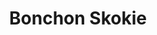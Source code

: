 ---
layout: place
title: Bonchon Skokie
permalink: /illinois/skokie/bonchon-skokie.html
stateAbbr: IL
stateName: Illinois
cityName: Skokie
seo:
  type: restaurant
  links: http://bonchon.com/
place_id: ChIJ3Zf5p83PD4gRARjTYSb3qKE
photos:
  - name: >-
      places/ChIJ3Zf5p83PD4gRARjTYSb3qKE/photos/AeeoHcJ_aSCbicsLvINEqpIdxU5vtKA46o1OI79HmNRongGXmtUU8GpuI1nKtPdu-rwGiiygHh06EJmp8MxpEj1y8KMW0oP0kt7JHXmIXNjHOyu_DM2QfbewkCjaPvCnsGnltaPe3YCUZ8wkwiN_-ep-pqqN5EA7yto6FinOa7HvfNyoQdBAEwvkgAsBVv2Q47z-GamytquDgVnNI10B6vHnMK5wmnyoOMaflKRrP5sGmp5J-NFWbUx6e297nNrH05U6qn9OHFcgH7hEn1AjIHqk_m0FxZVxlSppkKwxD-xDJ4lyIw
    widthPx: 4032
    heightPx: 3024
    authorAttributions:
      - displayName: Bonchon Skokie
        uri: https://maps.google.com/maps/contrib/115180156085038533851
        photoUri: >-
          https://lh3.googleusercontent.com/a/ACg8ocIIlRKyuUoQhNxL_bYW99pGG_sugOacqbYsmdo6ap_zdQ0b8Q=s100-p-k-no-mo
    flagContentUri: >-
      https://www.google.com/local/imagery/report/?cb_client=maps_api_places.places_api&image_key=!1e10!2sAF1QipM54NOMKgDg5Vhs4I20RnpLIN21Og0I8vvYu7h0&hl=en-US
    googleMapsUri: >-
      https://www.google.com/maps/place//data=!3m4!1e2!3m2!1sAF1QipM54NOMKgDg5Vhs4I20RnpLIN21Og0I8vvYu7h0!2e10!4m2!3m1!1s0x880fcfcda7f997dd:0xa1a8f72661d31801
  - name: >-
      places/ChIJ3Zf5p83PD4gRARjTYSb3qKE/photos/AeeoHcJEB60a_jHHA-ExaIarb7ELMypm050lS1snQUXwNHbdoAU6hV7EEcDLVIvUaQiHzmcfLGUtpkAnN-BDmZ3b7BwKHtCg4ifSaIGrrykR8ZJf4MLD8PnR81bQ5ZMAG1IpkI__xI4I-aWTJdmSmYSLYik0C58Mu2x0QvBi1qXRwjrNRRlx1ku0Qyp_BKf64JfdWhFyi30JjKgfg3BSrzSHgXSLkrTcEObgIa9ol64pEO4OkEXCs14gefUN2CzqNzdajWCZoum9S2Xzoo3b9xzKOGg8g_ZLj8oVBn8BiQNcEocI7KH2uSmO3FIOdeu1Ivm5vllHpEQSZMWKvSCms-y88R6sdwcVrF0fBt_gioS5WDklbsGF_yYmNinos7HhYIZzVFy3no6knM81SYuloJlp4ZueP4Kbvtkom93aB9AzixPMLw
    widthPx: 2906
    heightPx: 2999
    authorAttributions:
      - displayName: Rhonda Wong-Calace
        uri: https://maps.google.com/maps/contrib/106354508690784629321
        photoUri: >-
          https://lh3.googleusercontent.com/a-/ALV-UjV2h0yhH6oN8M3sMYDvd8TtWJfNbZQMdWhkv0Ug9WB4oWDaTZPe=s100-p-k-no-mo
    flagContentUri: >-
      https://www.google.com/local/imagery/report/?cb_client=maps_api_places.places_api&image_key=!1e10!2sCIHM0ogKEICAgICfhcWAIg&hl=en-US
    googleMapsUri: >-
      https://www.google.com/maps/place//data=!3m4!1e2!3m2!1sCIHM0ogKEICAgICfhcWAIg!2e10!4m2!3m1!1s0x880fcfcda7f997dd:0xa1a8f72661d31801
  - name: >-
      places/ChIJ3Zf5p83PD4gRARjTYSb3qKE/photos/AeeoHcKOY8C9M6QRwVn1qp2L7rJv8xLV5vP85r6Mh9BH2xoTzSn96P0fjL0n2m2msLlsbsc0oNUQV-Sf87spG1CX2he6ymMK5kMP7ggSNacjeEpi9BI5-eSWTCLnG09rz_AnkyXhpW5SwZWSg59h82E4g8l1w8tZaubk4jMh44nKE0QvZjxqvR0_xS-_8YLyxkxcM_avMG9u-FVqtvkg_uqbaDHSHsG4TzMxGD1Th3ozka7YbisFhAp4dOIQfHTrK_gf-wspwxLRe_cFfcelK9uYdTRLUrf7V3x7n5LGcZ20v7gt3Xt-1NKT-czABEfffLFcnL_xPUrYy-cYrep3zlaa49vEIfpt8HTpM1hGnyI0PR0dYWksWIrhg18RiEcxKzWX91IT2X1n7bBG4sIbySXChMVS1NjltLa3XQ5uO1idPBRg2clY
    widthPx: 3024
    heightPx: 4032
    authorAttributions:
      - displayName: B Z (Papa Z)
        uri: https://maps.google.com/maps/contrib/114258654542174191340
        photoUri: >-
          https://lh3.googleusercontent.com/a/ACg8ocJuRopMy4t7CHgXWT6STMwXEALmDUj6WdtjEOiUHq0BhHt3aw=s100-p-k-no-mo
    flagContentUri: >-
      https://www.google.com/local/imagery/report/?cb_client=maps_api_places.places_api&image_key=!1e10!2sCIHM0ogKEICAgICnxMrhqAE&hl=en-US
    googleMapsUri: >-
      https://www.google.com/maps/place//data=!3m4!1e2!3m2!1sCIHM0ogKEICAgICnxMrhqAE!2e10!4m2!3m1!1s0x880fcfcda7f997dd:0xa1a8f72661d31801
  - name: >-
      places/ChIJ3Zf5p83PD4gRARjTYSb3qKE/photos/AeeoHcKT91A7Zp5KgWTAx-LClXkA8JVc3fQshu_cbOFhmAuehrMHK9pXEtaj2-pxySnDKmyZkqJHtGssTuq2R6czu0aODV2fSxDW1i7sleT3k3QLy84Ldp0dyI2arC8TzgP1D2VTR2QbFdicahhenzvzscnUqEQyMALFdCnsqElqW2G7PZVAT4vsuAq7PVH2oD70RIpwdhUd1TeVOJgoZ8P5aVOIGxe3FVPKHRphLEf5VGNSHGDvwKOWgnHadXtePJxyN_N-cVM2HVCWF-0lhvegrbP1njZz13aEbItjfcWzCmNUPM-4XFqy0_-z6RhFMP_ngxfBQjiZ44gzLDlKEtul6DfLNLQAq6ZAVM1HvfOYwxsCRk9zlM-S3zY8_t_CrbVEI7N8D9J0oLEs3Mmvrt86HLJfguZ1IOF3x9D1ChkUzwt4gQ
    widthPx: 3024
    heightPx: 4032
    authorAttributions:
      - displayName: B Z (Papa Z)
        uri: https://maps.google.com/maps/contrib/114258654542174191340
        photoUri: >-
          https://lh3.googleusercontent.com/a/ACg8ocJuRopMy4t7CHgXWT6STMwXEALmDUj6WdtjEOiUHq0BhHt3aw=s100-p-k-no-mo
    flagContentUri: >-
      https://www.google.com/local/imagery/report/?cb_client=maps_api_places.places_api&image_key=!1e10!2sCIHM0ogKEICAgICnxMrhSA&hl=en-US
    googleMapsUri: >-
      https://www.google.com/maps/place//data=!3m4!1e2!3m2!1sCIHM0ogKEICAgICnxMrhSA!2e10!4m2!3m1!1s0x880fcfcda7f997dd:0xa1a8f72661d31801
  - name: >-
      places/ChIJ3Zf5p83PD4gRARjTYSb3qKE/photos/AeeoHcKBwOAyHpBl3BwC4vbIw8xEzkTQ3cssfkhMswpZgUz97kMla3NfHT-TbYcmSk3zLHRIDtIty7RV34e8hUerQFt5g9CjDgAeFnLFIoU1KPAFF26RUzmnDNzYsW16rx7LmTZB5fKfb4UDPk16xgq7RB3Tmt_tBviVZ3Vc4IEp41_WRd-TUhLr_nm311zTGY-Vswou2dLJbw-IObMnYdmPDBVYuNjsE2SVMvkq64Bofa9NQQ6g1xdsQ_KbTm1KsoASJETVIjQgcutynhemzhpP7ZEaR2_mYosYZoX7r_c2AJ4bL0MZsEq3hhW5uz3IH8Lnt7KOnk5ryfSnkzW7N0l3kdHAr6av_cXnPuHt5drvkYY6vfiV4-p-cqk_Ko2pSLCK-su5AksAV40Yj8OM1nLjREZ_vfltKZRj-jlwjsqYLnd2KsZK
    widthPx: 3000
    heightPx: 4000
    authorAttributions:
      - displayName: Imran Khan
        uri: https://maps.google.com/maps/contrib/110394153101913010783
        photoUri: >-
          https://lh3.googleusercontent.com/a-/ALV-UjWewXowjjnUi9Sr0tJe9mRBcWr79-wp5gd0fN-ako3gcyuTsstJ7A=s100-p-k-no-mo
    flagContentUri: >-
      https://www.google.com/local/imagery/report/?cb_client=maps_api_places.places_api&image_key=!1e10!2sCIHM0ogKEICAgIDbltru8AE&hl=en-US
    googleMapsUri: >-
      https://www.google.com/maps/place//data=!3m4!1e2!3m2!1sCIHM0ogKEICAgIDbltru8AE!2e10!4m2!3m1!1s0x880fcfcda7f997dd:0xa1a8f72661d31801
  - name: >-
      places/ChIJ3Zf5p83PD4gRARjTYSb3qKE/photos/AeeoHcLgyyLCv8HrB6mXdLQYM_d3vH1fG3qoV9PhPERth2ZXLd7g7p18m2ubrFYR9nNV-0OUmM81GvP3EDDiw5tnKmkExvRnYxtUidmp0-TJlEjCrB6rqBpxtj63QbornC8j2q7vmJZYwWGzY4lw6kHoaG8BMCYp0tFxEfBe3zubIMOcWQoULBuDibRiV0qTIopV9I9LDMktBtnZu1LAe2Yle5y6JAIpbjPcl8kvMCLEhjy3v8HLTjHpEe8z1UutBEASW3-ar8rKqhn_N2xc_1UsjhaO-bu0cRqtr0mLmpv_WCYaVyCwuW-aThi4heZxvSuGH-hqamh-zcyOwB0H1qHB1OojXmlHEfqlta6bfmNh8mJbnhlmlCqVBtg4uZp5iyW8kXbckslxZ20X-4dipEvj-PP8fonawfQOUXrZMCP6VArDttnz
    widthPx: 4032
    heightPx: 3024
    authorAttributions:
      - displayName: Elaine Chen
        uri: https://maps.google.com/maps/contrib/116038064163331983216
        photoUri: >-
          https://lh3.googleusercontent.com/a/ACg8ocKDx786ea65a6ANuY3qlgAkDWmfbifFPeKn2-PzxYbyK8x8yA=s100-p-k-no-mo
    flagContentUri: >-
      https://www.google.com/local/imagery/report/?cb_client=maps_api_places.places_api&image_key=!1e10!2sCIHM0ogKEICAgIC3xPiPmgE&hl=en-US
    googleMapsUri: >-
      https://www.google.com/maps/place//data=!3m4!1e2!3m2!1sCIHM0ogKEICAgIC3xPiPmgE!2e10!4m2!3m1!1s0x880fcfcda7f997dd:0xa1a8f72661d31801
  - name: >-
      places/ChIJ3Zf5p83PD4gRARjTYSb3qKE/photos/AeeoHcKpnb1DArpBZQGE0JFNBhlXq9YuTgOIsCOFJoyvEd5l5X7p3pWJdCusNEdCn-cMygiIxrdrhEKRy5h_PtLbRfFf3KwYMJ-pGNyiIiQVVd_XUCvItkel9ZqSDbeUAUGFaCG2EfFlKTveH_DafUS4X0kyd1T5znwDeeps5I1blHDynRFPO866nxpBziQKOArzwNDOWrXChkWqmEVWdwvPXjNDYT44hgDaoceZ6M7xMpmI9cj0qIIGsT9aw7zI0JtbvaewvAMNvhFjskJLfU3eW-cNuuH-xpqec6x6a_5Dzg9ecToA6BuDyoBXdntHSjiIW-reaSXOqf1ELL94Y-OolQ4ITdtKj-GHuh3l1IzYk5C6IE95jnCE8MbMiMTFMNAhhh3dzFUmu567EViK6MQ_odmyFWLWidTZJv_SvoQ7CH_Z_w
    widthPx: 4032
    heightPx: 3024
    authorAttributions:
      - displayName: Mubeen Kamani
        uri: https://maps.google.com/maps/contrib/107119985963757662133
        photoUri: >-
          https://lh3.googleusercontent.com/a/ACg8ocLGWkqnLZf6FNiplb7mYHn2kdcovP1iLVDCfuFeoEi1547RgEc=s100-p-k-no-mo
    flagContentUri: >-
      https://www.google.com/local/imagery/report/?cb_client=maps_api_places.places_api&image_key=!1e10!2sCIHM0ogKEICAgICjvqzeQQ&hl=en-US
    googleMapsUri: >-
      https://www.google.com/maps/place//data=!3m4!1e2!3m2!1sCIHM0ogKEICAgICjvqzeQQ!2e10!4m2!3m1!1s0x880fcfcda7f997dd:0xa1a8f72661d31801
  - name: >-
      places/ChIJ3Zf5p83PD4gRARjTYSb3qKE/photos/AeeoHcIW3jdgTm-y5wP40_9UhfQjm_bcPjsUWr6jdYDM6SxrSit89ex0k10b9GJ0Jw6V-X-5xbPbv5FUYKKG7oOmU-HbevlOHlGJUZYOUXlRbXtey-p5OqDaXb8c58oemaXb-d4hhaZcQTaMKsXUg37EqAhhzp16wNXSZBNk97Jg_Db7p2n6Yp-p_tF1iqMDM6Q8CzvSnHkpDAaW_GniTI8_DZBetN-98S7tImivvznouACO5zbEzIw-9Um--nwV7SenDY5cVCZFEhYAMZ4H6WoBnqWMjqQVM-Fc_rdrvQGtMI3BQsvXAxxEPbaMHoM2u6EuL8hVXWK7gHYepjIJW4hIiKCnqr7rpn4iqlfj8ZsBVYVtixtmTaJNN_MVQQ-uDpl5uBFBSaV8CUk4DwvY6H2A1nXLSkAK5cwxcT2TqieYuic
    widthPx: 3024
    heightPx: 4032
    authorAttributions:
      - displayName: Maya
        uri: https://maps.google.com/maps/contrib/102870290600001662077
        photoUri: >-
          https://lh3.googleusercontent.com/a/ACg8ocJxt7eKlvMEtRmlWhZZG8c9mH6wJqYjoyV9gWd5UlaSk8ABaA=s100-p-k-no-mo
    flagContentUri: >-
      https://www.google.com/local/imagery/report/?cb_client=maps_api_places.places_api&image_key=!1e10!2sCIHM0ogKEICAgMCA36v7LA&hl=en-US
    googleMapsUri: >-
      https://www.google.com/maps/place//data=!3m4!1e2!3m2!1sCIHM0ogKEICAgMCA36v7LA!2e10!4m2!3m1!1s0x880fcfcda7f997dd:0xa1a8f72661d31801
  - name: >-
      places/ChIJ3Zf5p83PD4gRARjTYSb3qKE/photos/AeeoHcLX0jDQU6jcRmMg3ls7Dl6DBHawgULSXv2ISy2AS1bsBEDnlkbexVvxQFgc_G8-Ki0Bs3gRQQXC30MsAA5iKHOQ1MAVK_MIxWW3xj3ckd5ZqQru8_48jJY-wUR7Sg1JO5j_yHUVk_1xVgbT6rRfdZPuvpmUFSs9jqKpObp8GVetBCuxGHUI2PXGmorlQvpwjVJvGXSYZfpjQvp6fOZAo6zMuIjhHmDEivkC5xZk-FdFTcIL70KqMH-HcPSNhkxqUiJNRZyiyvQIoKZZLelcRdqYqm92uwwHHd9LbHa7jkeTtE0DepVyaB-KMqHqK73UBijT95KxfJAZ_N7ivmMUT5t9tKqFs9vIXPlEjXEDW9UOO-KN5D3wWkuuE4WmJVTux3SUI46OVLuiSeN2QLybtxxjzVgKtX6epzv9QzhKswR7WA
    widthPx: 3000
    heightPx: 4000
    authorAttributions:
      - displayName: Eman S
        uri: https://maps.google.com/maps/contrib/105476677504264182096
        photoUri: >-
          https://lh3.googleusercontent.com/a/ACg8ocJSUkPITLwLKgmrjIsB1JGAKaV_pOHa1jP5Tn4oZgwMmpnEjQ=s100-p-k-no-mo
    flagContentUri: >-
      https://www.google.com/local/imagery/report/?cb_client=maps_api_places.places_api&image_key=!1e10!2sCIHM0ogKEICAgIDzubOfag&hl=en-US
    googleMapsUri: >-
      https://www.google.com/maps/place//data=!3m4!1e2!3m2!1sCIHM0ogKEICAgIDzubOfag!2e10!4m2!3m1!1s0x880fcfcda7f997dd:0xa1a8f72661d31801
  - name: >-
      places/ChIJ3Zf5p83PD4gRARjTYSb3qKE/photos/AeeoHcI30JB-Le8aEOAlbaSpeAntsbI0QqD296s3Q8mJaHr0AuSiX119MB_9qWJWR4qklKdJQPGLs-Sth-XlyAyUatVGhDVn1tsvDBZRy2kx_J9QffAfPt_eCb-zhh17z_1AJ6YFLbNkJUSiG-D8mlRgETJCDUqbLr7TkyafLuHgXhRED9V0PE7C9_hoi_I0pTILygKBq4e25e2KH10x8ZYRHyVd25O4mTGd6gjgG_pgKH3I2HYxoai_yXZnKSudpQlq5V0HO5mWqmNi4RhybrUknv72tS5Lt2fXq7IOBlvjYlWSXek9RnkwMV4ggyw7TaphKfAHVe2A6ZDGkT_mDXpYZuxPS8YZb3zS61nUbQrDdzjxOnwEvxLX1N2krW9Px-cJkFT23HLKJysWNKcZH4qC0eRjeaI1U1LH9gBCx0urfyrz0VM
    widthPx: 3000
    heightPx: 4000
    authorAttributions:
      - displayName: Jaliyah Ramos
        uri: https://maps.google.com/maps/contrib/102055798622178965657
        photoUri: >-
          https://lh3.googleusercontent.com/a-/ALV-UjV1B685Lx80uYkzeHTkBEIiJzidT9DMmCLaV88qtoRPW4LjND14=s100-p-k-no-mo
    flagContentUri: >-
      https://www.google.com/local/imagery/report/?cb_client=maps_api_places.places_api&image_key=!1e10!2sCIHM0ogKEICAgICni_qQxgE&hl=en-US
    googleMapsUri: >-
      https://www.google.com/maps/place//data=!3m4!1e2!3m2!1sCIHM0ogKEICAgICni_qQxgE!2e10!4m2!3m1!1s0x880fcfcda7f997dd:0xa1a8f72661d31801
address: '5237 W Touhy Ave #7, Skokie, IL 60077, USA'
street: '5237 W Touhy Ave #7'
city: Skokie
state: IL
zip: '60077'
country: USA
neighborhood: null
latitude: '42.011550'
longitude: '-87.759117'
accessibility_options:
  wheelchairAccessibleParking: true
  wheelchairAccessibleEntrance: true
  wheelchairAccessibleRestroom: true
business_status: OPERATIONAL
name: Bonchon Skokie
google_maps_links:
  directionsUri: >-
    https://www.google.com/maps/dir//''/data=!4m7!4m6!1m1!4e2!1m2!1m1!1s0x880fcfcda7f997dd:0xa1a8f72661d31801!3e0
  placeUri: https://maps.google.com/?cid=11648832180415830017
  writeAReviewUri: >-
    https://www.google.com/maps/place//data=!4m3!3m2!1s0x880fcfcda7f997dd:0xa1a8f72661d31801!12e1
  reviewsUri: >-
    https://www.google.com/maps/place//data=!4m4!3m3!1s0x880fcfcda7f997dd:0xa1a8f72661d31801!9m1!1b1
  photosUri: >-
    https://www.google.com/maps/place//data=!4m3!3m2!1s0x880fcfcda7f997dd:0xa1a8f72661d31801!10e5
primary_type: Asian Restaurant
opening_hours:
  openNow: true
  periods:
    - open:
        day: 0
        hour: 11
        minute: 0
      close:
        day: 0
        hour: 22
        minute: 30
    - open:
        day: 1
        hour: 11
        minute: 0
      close:
        day: 1
        hour: 22
        minute: 30
    - open:
        day: 2
        hour: 11
        minute: 0
      close:
        day: 2
        hour: 22
        minute: 30
    - open:
        day: 3
        hour: 11
        minute: 0
      close:
        day: 3
        hour: 22
        minute: 30
    - open:
        day: 4
        hour: 11
        minute: 0
      close:
        day: 4
        hour: 22
        minute: 30
    - open:
        day: 5
        hour: 11
        minute: 0
      close:
        day: 6
        hour: 0
        minute: 30
    - open:
        day: 6
        hour: 11
        minute: 0
      close:
        day: 0
        hour: 0
        minute: 30
  weekdayDescriptions:
    - 'Monday: 11:00 AM – 10:30 PM'
    - 'Tuesday: 11:00 AM – 10:30 PM'
    - 'Wednesday: 11:00 AM – 10:30 PM'
    - 'Thursday: 11:00 AM – 10:30 PM'
    - 'Friday: 11:00 AM – 12:30 AM'
    - 'Saturday: 11:00 AM – 12:30 AM'
    - 'Sunday: 11:00 AM – 10:30 PM'
  nextCloseTime: '2025-05-04T05:30:00Z'
secondary_opening_hours:
  regular:
    weekdayDescriptions: null
    type: null
  current:
    weekdayDescriptions: null
    type: null
phone: (847) 972-5363
price_level: PRICE_LEVEL_MODERATE
price_range: $10 &ndash; $20
rating: '4.1'
rating_count: 362
website: http://bonchon.com/
description: >-
  Experience Bonchon Skokie in Skokie, IL$$$Bonchon Skokie in Skokie, IL, offers
  a casual dining experience centered around flavorful Asian fusion cuisine that
  highlights crispy Korean-style dishes. Patrons can savor a variety of options
  like tender fried chicken with bold flavors, paired with hearty sides such as
  bulgogi fries and japchae, all in a welcoming atmosphere perfect for quick
  meals or gatherings. The spot is known for its accessibility features,
  including wheelchair-friendly parking and entrances, making it easy for
  everyone to enjoy. With moderate pricing and extended hours from lunch through
  late evening, it's an ideal choice for those seeking authentic Asian-inspired
  flavors in a relaxed setting. This eatery stands out for its commitment to
  quality ingredients and a menu that blends traditional elements with modern
  twists.
generative_summary: >-
  Experience Bonchon Skokie in Skokie, IL$$$Bonchon Skokie in Skokie, IL, offers
  a casual dining experience centered around flavorful Asian fusion cuisine that
  highlights crispy Korean-style dishes. Patrons can savor a variety of options
  like tender fried chicken with bold flavors, paired with hearty sides such as
  bulgogi fries and japchae, all in a welcoming atmosphere perfect for quick
  meals or gatherings. The spot is known for its accessibility features,
  including wheelchair-friendly parking and entrances, making it easy for
  everyone to enjoy. With moderate pricing and extended hours from lunch through
  late evening, it's an ideal choice for those seeking authentic Asian-inspired
  flavors in a relaxed setting. This eatery stands out for its commitment to
  quality ingredients and a menu that blends traditional elements with modern
  twists.
generative_disclosure: Summarized by AI using the Grok-3-Mini model.
reviews: null
review_summary: >-
  Customer Feedback Highlights$$$Visitors often praise the delicious, crispy
  Korean fried chicken at this Asian fusion spot, with favorites like the soy
  garlic and spicy varieties stealing the show alongside tasty sides such as
  bulgogi fries and kimchi. Folks appreciate the friendly and attentive service
  that adds a warm touch to every visit, making the atmosphere feel inviting and
  enjoyable. While some note that portions might feel a bit modest for the cost,
  the overall flavor and freshness keep diners satisfied and eager to return.
  All in all, it's a reliable pick for anyone craving bold tastes in a casual
  vibe, with the high marks reflecting its appeal as a go-to local favorite.
  This blend of great food and hospitable staff makes it worth checking out for
  a solid meal experience.
review_disclosure: Summarized by AI using the Grok-3-Mini model.
parking_options: null
payment_options: null
allow_dogs: null
curbside_pickup: null
delivery: null
dine_in: null
good_for_children: null
good_for_groups: null
good_for_sports: null
live_music: null
menu_for_children: null
outdoor_seating: null
reservable: null
restroom: null
serves_beer: null
serves_breakfast: null
serves_brunch: null
serves_cocktails: null
serves_coffee: null
serves_dinner: null
serves_dessert: null
serves_lunch: null
serves_vegetarian_food: null
serves_wine: null
takeout: null
update_category: enterprise
places_description: null

---